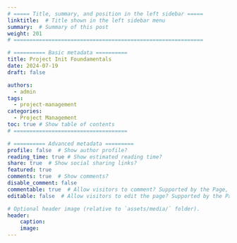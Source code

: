 ```yaml
---
# ===== Title, summary, and position in the left sidebar =====
linktitle:  # Title shown in the left sidebar menu
summary:  # Summary of this post
weight: 201
# ============================================================

# ========== Basic metadata ==========
title: Project Init Foundamentals
date: 2024-07-19
draft: false

authors:
  - admin
tags:
  - project-management
categories:
  - Project Management
toc: true # Show table of contents
# ====================================

# ========== Advanced metadata =========
profile: false  # Show author profile?
reading_time: true # Show estimated reading time?
share: true  # Show social sharing links?
featured: true
comments: true  # Show comments?
disable_comment: false
commentable: true  # Allow visitors to comment? Supported by the Page, Post, and Book content types.
editable: false  # Allow visitors to edit the page? Supported by the Page, Post, and Book content types.

# Optional header image (relative to `assets/media/` folder).
header:
    caption: 
    image:  
---
```


